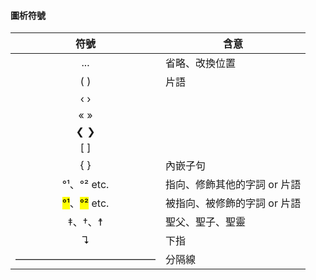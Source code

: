 #### 圖析符號

| 符號  | 含意 |
| :---: | ---- |
| ... | 省略、改換位置 |
| ( ) | 片語 |
| ‹ › | |
| « » | |
| ❮ ❯ | |
| [ ] |  |
| { } | 內嵌子句 |
| °¹、°² etc.  | 指向、修飾其他的字詞 or 片語 |
| <mark>°¹</mark>、<mark>°²</mark> etc. | 被指向、被修飾的字詞 or 片語 |
| ‡、†、☨ | 聖父、聖子、聖靈 |
| ↴ |  下指 |
| —————————————— | 分隔線 |